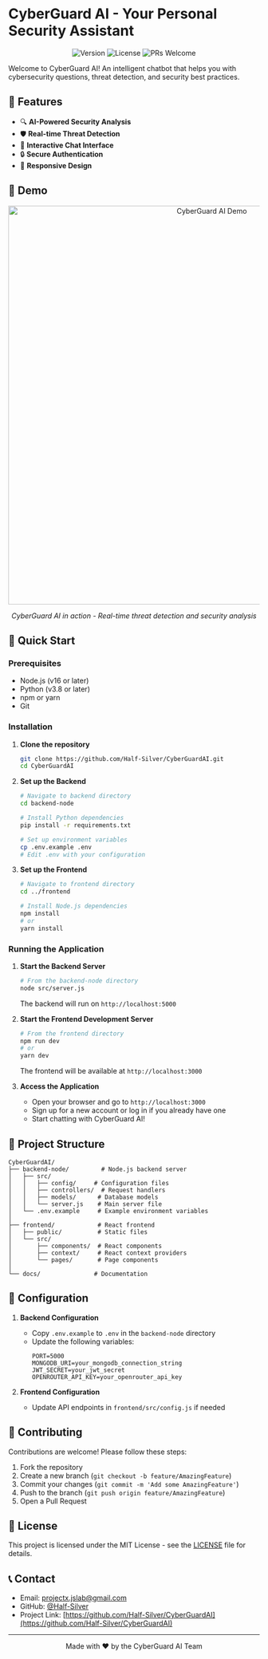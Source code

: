 # CyberGuard AI - Your Personal Security Assistant

<div align="center">
  <img src="https://img.shields.io/badge/version-1.0.0-blue" alt="Version">
  <img src="https://img.shields.io/badge/license-MIT-green" alt="License">
  <img src="https://img.shields.io/badge/PRs-welcome-brightgreen" alt="PRs Welcome">
</div>

Welcome to CyberGuard AI! An intelligent chatbot that helps you with cybersecurity questions, threat detection, and security best practices.

## 🌟 Features

- 🔍 **AI-Powered Security Analysis**
- 🛡️ **Real-time Threat Detection**
- 💬 **Interactive Chat Interface**
- 🔒 **Secure Authentication**
- 📱 **Responsive Design**

## 🎥 Demo

<div align="center">
  <img src="./docs/preview.gif" alt="CyberGuard AI Demo" width="800">
  <p><em>CyberGuard AI in action - Real-time threat detection and security analysis</em></p>
</div>

## 🚀 Quick Start

### Prerequisites

- Node.js (v16 or later)
- Python (v3.8 or later)
- npm or yarn
- Git

### Installation

1. **Clone the repository**
   ```bash
   git clone https://github.com/Half-Silver/CyberGuardAI.git
   cd CyberGuardAI
   ```

2. **Set up the Backend**
   ```bash
   # Navigate to backend directory
   cd backend-node
   
   # Install Python dependencies
   pip install -r requirements.txt
   
   # Set up environment variables
   cp .env.example .env
   # Edit .env with your configuration
   ```

3. **Set up the Frontend**
   ```bash
   # Navigate to frontend directory
   cd ../frontend
   
   # Install Node.js dependencies
   npm install
   # or
   yarn install
   ```

### Running the Application

1. **Start the Backend Server**
   ```bash
   # From the backend-node directory
   node src/server.js
   ```
   The backend will run on `http://localhost:5000`

2. **Start the Frontend Development Server**
   ```bash
   # From the frontend directory
   npm run dev
   # or
   yarn dev
   ```
   The frontend will be available at `http://localhost:3000`

3. **Access the Application**
   - Open your browser and go to `http://localhost:3000`
   - Sign up for a new account or log in if you already have one
   - Start chatting with CyberGuard AI!

## 📂 Project Structure

```
CyberGuardAI/
├── backend-node/         # Node.js backend server
│   ├── src/
│   │   ├── config/     # Configuration files
│   │   ├── controllers/  # Request handlers
│   │   ├── models/      # Database models
│   │   └── server.js    # Main server file
│   └── .env.example     # Example environment variables
│
├── frontend/            # React frontend
│   ├── public/          # Static files
│   └── src/
│       ├── components/  # React components
│       ├── context/     # React context providers
│       └── pages/       # Page components
│
└── docs/               # Documentation
```

## 🔧 Configuration

1. **Backend Configuration**
   - Copy `.env.example` to `.env` in the `backend-node` directory
   - Update the following variables:
     ```
     PORT=5000
     MONGODB_URI=your_mongodb_connection_string
     JWT_SECRET=your_jwt_secret
     OPENROUTER_API_KEY=your_openrouter_api_key
     ```

2. **Frontend Configuration**
   - Update API endpoints in `frontend/src/config.js` if needed

## 🤝 Contributing

Contributions are welcome! Please follow these steps:

1. Fork the repository
2. Create a new branch (`git checkout -b feature/AmazingFeature`)
3. Commit your changes (`git commit -m 'Add some AmazingFeature'`)
4. Push to the branch (`git push origin feature/AmazingFeature`)
5. Open a Pull Request

## 📝 License

This project is licensed under the MIT License - see the [LICENSE](LICENSE) file for details.

## 📞 Contact

- Email: projectx.jslab@gmail.com
- GitHub: [@Half-Silver](https://github.com/Half-Silver)
- Project Link: [https://github.com/Half-Silver/CyberGuardAI](https://github.com/Half-Silver/CyberGuardAI)

---

<div align="center">
  Made with ❤️ by the CyberGuard AI Team
</div>
